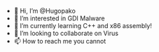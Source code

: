 - 👋 Hi, I’m @Hugopako
- 👀 I’m interested in GDI Malware
- 🌱 I’m currently learning C++ and x86 assembly!
- 💞️ I’m looking to collaborate on Virus
- 📫 How to reach me you cannot

<!---
Hugopako/Hugopako is a ✨ special ✨ repository because its `README.md` (this file) appears on your GitHub profile.
You can click the Preview link to take a look at your changes.
--->
